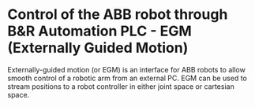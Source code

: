 # Control of the ABB robot through B&R Automation PLC - EGM (Externally Guided Motion)

Externally-guided motion (or EGM) is an interface for ABB robots to allow smooth control of a robotic arm from an external PC.  EGM can be used to stream positions to a robot controller in either joint space or cartesian space. 
